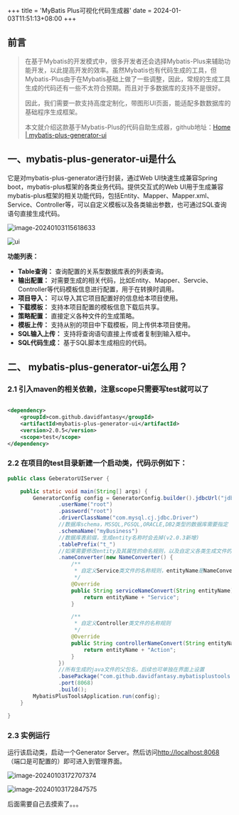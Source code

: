 +++
title = 'MyBatis Plus可视化代码生成器'
date = 2024-01-03T11:51:13+08:00
+++

## 前言

> 在基于Mybatis的开发模式中，很多开发者还会选择Mybatis-Plus来辅助功能开发，以此提高开发的效率。虽然Mybatis也有代码生成的工具，但Mybatis-Plus由于在Mybatis基础上做了一些调整，因此，常规的生成工具生成的代码还有一些不太符合预期。而且对于多数据库的支持不是很好。
>
> 因此，我们需要一款支持高度定制化，带图形UI页面，能适配多数数据库的基础程序生成框架。
>
> 本文就介绍这款基于Mybatis-Plus的代码自助生成器，github地址：[Home | mybatis-plus-generator-ui](https://github.com/davidfantasy/mybatis-plus-generator-ui)
>

## 一、mybatis-plus-generator-ui是什么

它是对mybatis-plus-generator进行封装，通过Web UI快速生成兼容Spring boot，mybatis-plus框架的各类业务代码。提供交互式的Web UI用于生成兼容mybatis-plus框架的相关功能代码，包括Entity、Mapper、Mapper.xml、Service、Controller等，可以自定义模板以及各类输出参数，也可通过SQL查询语句直接生成代码。



![image-20240103115618633](https://ay-1317852779.cos.ap-chengdu.myqcloud.com/Blog/image-20240103115618633.png)



![ui](https://ay-1317852779.cos.ap-chengdu.myqcloud.com/Blog/ui.png)



**功能列表：**

- **Table查询：** 查询配置的关系型数据库表的列表查询。
- **输出配置：** 对需要生成的相关代码，比如Entity、Mapper、Servcie、Controller等代码模板信息进行配置，用于在转换时调用。
- **项目导入：** 可以导入其它项目配置好的信息给本项目使用。
- **下载模板：** 支持本项目配置的模板信息下载后共享。
- **策略配置：** 直接定义各种文件的生成策略。
- **模板上传：** 支持从别的项目中下载模板，同上传供本项目使用。
- **SQL输入上传：** 支持将查询语句直接上传或者复制到输入框中。
- **SQL代码生成：** 基于SQL脚本生成相应的代码。



## **二、 mybatis-plus-generator-ui怎么用？**

### 2.1 引入maven的相关依赖，注意scope只需要写test就可以了

```xml

<dependency>
    <groupId>com.github.davidfantasy</groupId>
    <artifactId>mybatis-plus-generator-ui</artifactId>
    <version>2.0.5</version>
    <scope>test</scope>
</dependency>
```

### 2.2 在项目的test目录新建一个启动类，代码示例如下：

```java
public class GeberatorUIServer {

    public static void main(String[] args) {
        GeneratorConfig config = GeneratorConfig.builder().jdbcUrl("jdbc:mysql://192.168.1.211:3306/example")
                .userName("root")
                .password("root")
                .driverClassName("com.mysql.cj.jdbc.Driver")
                //数据库schema，MSSQL,PGSQL,ORACLE,DB2类型的数据库需要指定
                .schemaName("myBusiness")
                //数据库表前缀，生成entity名称时会去掉(v2.0.3新增)
                .tablePrefix("t_")
                //如果需要修改entity及其属性的命名规则，以及自定义各类生成文件的命名规则，可自定义一个NameConverter实例，覆盖相应的名称转换方法，详细可查看该接口的说明：                
                .nameConverter(new NameConverter() {
                    /**
                     * 自定义Service类文件的名称规则，entityName是NameConverter.entityNameConvert处理表名后的返回结果，如有特别的需求可以自定义实现
                     */
                    @Override
                    public String serviceNameConvert(String entityName) {
                        return entityName + "Service";
                    }

                    /**
                     * 自定义Controller类文件的名称规则
                     */
                    @Override
                    public String controllerNameConvert(String entityName) {
                        return entityName + "Action";
                    }
                })
                //所有生成的java文件的父包名，后续也可单独在界面上设置
                .basePackage("com.github.davidfantasy.mybatisplustools.example")
                .port(8068)
                .build();
        MybatisPlusToolsApplication.run(config);
    }

}
```

### 2.3 实例运行

运行该启动类，启动一个Generator Server。然后访问[http://localhost:8068](http://localhost:8068/)（端口是可配置的）即可进入到管理界面。

![image-20240103172707374](https://ay-1317852779.cos.ap-chengdu.myqcloud.com/Blog/image-20240103172707374.png)

![image-20240103172847575](https://ay-1317852779.cos.ap-chengdu.myqcloud.com/Blog/image-20240103172847575.png)

 后面需要自己去摸索了。。。
